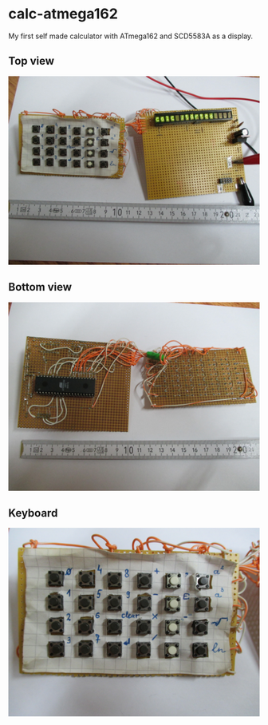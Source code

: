 # calc-atmega162
My first self made calculator with ATmega162 and SCD5583A as a display.

## Top view
![Top view](pictures/top-view.jpg)

## Bottom view
![Bottom view](pictures/bottom-view.jpg)

## Keyboard
![Keyboard](pictures/keyboard.jpg)
